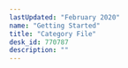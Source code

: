 ```yaml
---
lastUpdated: "February 2020"
name: "Getting Started"
title: "Category File"
desk_id: 770787
description: ""
---
```

